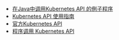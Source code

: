 

* [在Java中调用Kubernetes API 的例子程序](https://github.com/kubernetes-client/java)
* [Kubernetes API 使用指南](https://www.jianshu.com/p/91d0330f4bf1)
* [官方Kubernetes API ](https://kubernetes.io/docs/reference/generated/kubernetes-api/v1.19/)
* [程序调用 Kubernetes API](https://eddycjy.com/posts/kubernetes/2020-05-10-api/)
